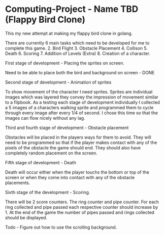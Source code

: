 # Computing-Project - Name TBD (Flappy Bird Clone)

This my new attempt at making my flappy bird clone in golang.

There are currently 6 main tasks which need to be developed for me to complete this game.
  2. Bird Flight
  3. Obstacle Placement
  4. Collison
  5. Death
  6. Scoring
  7. Addition of Levels (Extra)
  8. Creation of a character.
  
First stage of development - Placing the sprites on screen.

Need to be able to place both the bird and background on screen - DONE
 
Second stage of development - Animation of sprites
 
To show movement of the character I need sprites. Sprites are individual images which was layered they convey the impression of movement similar to a filpbook.
As a testing each stage of development individually I collected a 5 images of a characters walking sprite and programmed them to cycle through every image after every 1/4 of second. I chose this time so that the images can flow nicely without any lag.

Third and fourth stage of development - Obstacle placement

Obstacles will be placed in the players ways for them to avoid. They will need to be programmed so that if the player makes contact with any of the pixels of the obstacle the game should end. They should also have completely random placement on the screen.

Fifth stage of development - Death

Death will occur either when the player touchs the bottom or top of the screen or when they come into contact with any of the obstacle placements.

Sixth stage of the development - Scoring.

There will be 2 score counters. The ring counter and pipe counter. For each ring collected and pipe passed each respective counter should increase by 1. At the end of the game the number of pipes passed and rings collected should be displayed.




Todo - Figure out how to use the scrolling background.